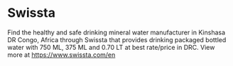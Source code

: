 # Swissta
Find the healthy and safe drinking mineral water manufacturer in Kinshasa DR Congo, Africa through Swissta that provides drinking packaged bottled water with 750 ML, 375 ML and 0.70 LT at best rate/price in DRC. View more at https://www.swissta.com/en
